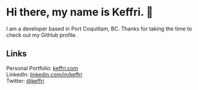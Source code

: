 <h1>Hi there, my name is Keffri. 👋</h1>

I am a developer based in Port Coquitlam, BC. Thanks for taking the time to check out my GitHub profile.

<h2>Links</h2>
Personal Portfolio: <a href="https://keffri.com" target="_blank">keffri.com</a>
<br>
LinkedIn: <a href="https://www.linkedin.com/in/keffri/" target="_blank">linkedin.com/in/keffri</a>
<br>
Twitter: <a href="https://twitter.com/keffri">@keffri</a>

<!--
**keffri/keffri** is a ✨ _special_ ✨ repository because its `README.md` (this file) appears on your GitHub profile.

Here are some ideas to get you started:

- 🔭 I’m currently working on ...
- 🌱 I’m currently learning ...
- 👯 I’m looking to collaborate on ...
- 🤔 I’m looking for help with ...
- 💬 Ask me about ...
- 📫 How to reach me: ...
- 😄 Pronouns: ...
- ⚡ Fun fact: ...
-->
